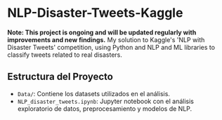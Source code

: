 # NLP-Disaster-Tweets-Kaggle

**Note: This project is ongoing and will be updated regularly with improvements and new findings.**
My solution to Kaggle's 'NLP with Disaster Tweets' competition, using Python and NLP and ML libraries to classify tweets related to real disasters.


## Estructura del Proyecto
- `Data/`: Contiene los datasets utilizados en el análisis.
- `NLP_disaster_tweets.ipynb`: Jupyter notebook con el análisis exploratorio de datos, preprocesamiento y modelos de NLP.
